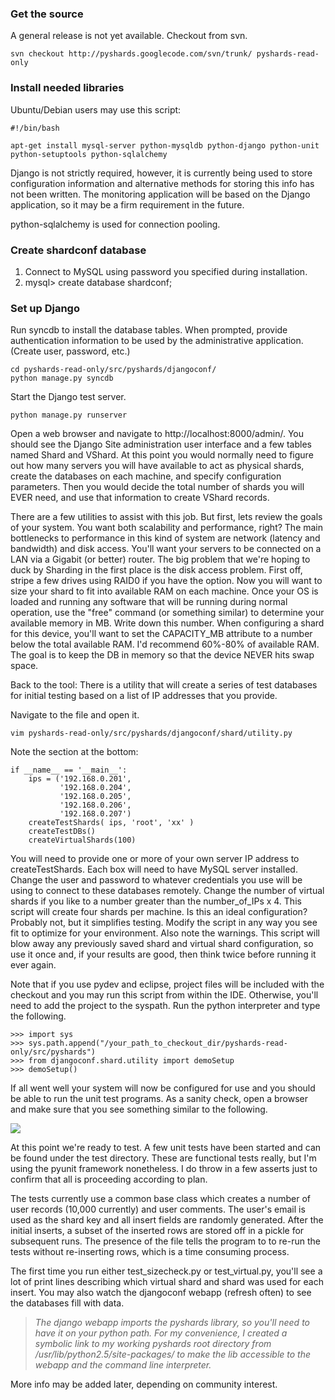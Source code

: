 ### Get the source ###

A general release is not yet available.  Checkout from svn.

```
svn checkout http://pyshards.googlecode.com/svn/trunk/ pyshards-read-only
```

### Install needed libraries ###

Ubuntu/Debian users may use this script:

```
#!/bin/bash

apt-get install mysql-server python-mysqldb python-django python-unit python-setuptools python-sqlalchemy
```

Django is not strictly required, however, it is currently being used to store configuration information and alternative methods for storing this info has not been written.  The monitoring application will be based on the Django application, so it may be a firm requirement in the future.

python-sqlalchemy is used for connection pooling.

### Create shardconf database ###

  1. Connect to MySQL using password you specified during installation.
  1. mysql> create database shardconf;

### Set up Django ###

Run syncdb to install the database tables.  When prompted, provide
authentication information to be used by the administrative application. (Create user,
password, etc.)

```
cd pyshards-read-only/src/pyshards/djangoconf/
python manage.py syncdb
```

Start the Django test server.

```
python manage.py runserver
```


Open a web browser and navigate to http://localhost:8000/admin/.  You should see the Django Site administration user interface and a few tables named Shard and VShard.  At this point you would normally need to figure out how many servers you will have available to act as physical shards, create the databases on each machine, and specify configuration parameters.  Then you would decide the total number of shards you will EVER need, and use that information to create VShard records.

There are a few utilities to assist with this job.  But first, lets review the goals of your system.  You want both scalability and performance, right? The main bottlenecks to performance in this kind of system are network (latency and bandwidth) and disk access.  You'll want your servers to be connected on a LAN via a Gigabit (or better) router.  The big problem that we're hoping to duck by Sharding in the first place is the disk access problem. First off, stripe a few drives using RAID0 if you have the option. Now you will want to size your shard to fit into available RAM on each machine.  Once your OS is loaded and running any software that will be running during normal operation, use the "free" command (or something similar) to determine your available memory in MB.  Write down this number.  When configuring a shard for this device, you'll want to set the CAPACITY\_MB attribute to a number below the total available RAM.  I'd recommend 60%-80% of available RAM.  The goal is to keep the DB in memory so that the device NEVER hits swap space.

Back to the tool: There is a utility that will create a series of test databases for initial testing based on a list of IP addresses that you provide.

Navigate to the file and open it.

```
vim pyshards-read-only/src/pyshards/djangoconf/shard/utility.py
```

Note the section at the bottom:

```
if __name__ == '__main__': 
    ips = ('192.168.0.201', 
           '192.168.0.204', 
           '192.168.0.205', 
           '192.168.0.206', 
           '192.168.0.207') 
    createTestShards( ips, 'root', 'xx' )       
    createTestDBs() 
    createVirtualShards(100) 
```

You will need to provide one or more of your own server IP address to createTestShards.  Each box will need to have MySQL server installed.  Change the user and password to whatever credentials you use will be using to connect to these databases remotely.  Change the number of virtual shards if you like to a number greater than the number\_of\_IPs x 4. This script will create four shards per machine.  Is this an ideal configuration?  Probably not, but it simplifies testing.  Modify the script in any way you see fit to optimize for your environment.  Also note the warnings.  This script will blow away any previously saved shard and virtual shard configuration, so use it once and, if your results are good, then think twice before running it ever again.

Note that if you use pydev and eclipse, project files will be included with the checkout and you may run this script from within the IDE.  Otherwise, you'll need to add the project to the syspath.  Run the python interpreter and type the following.

```
>>> import sys
>>> sys.path.append("/your_path_to_checkout_dir/pyshards-read-only/src/pyshards")
>>> from djangoconf.shard.utility import demoSetup
>>> demoSetup()
```

If all went well your system will now be configured for use and you should be able to run the unit test programs.  As a sanity check, open a browser and make sure that you see something similar to the following.

[![](http://farm3.static.flickr.com/2378/2534377509_d4f60d9c4c_o.png)](http://www.flickr.com/photos/27165790@N06/2534377509/)


At this point we're ready to test.  A few unit tests have been started and can be found under the test directory.  These are functional tests really, but I'm using the pyunit framework nonetheless.  I do throw in a few asserts just to confirm that all is proceeding according to plan.

The tests currently use a common base class which creates a number of user records (10,000 currently) and user comments.  The user's email is used as the shard key and all insert fields are randomly generated.  After the initial inserts, a subset of the inserted rows are stored off in a pickle for subsequent runs.  The presence of the file tells the program to to re-run the tests without re-inserting rows, which is a time consuming process.

The first time you run either test\_sizecheck.py or test\_virtual.py, you'll see a lot of print lines describing which virtual shard and shard was used for each insert.  You may also watch the djangoconf webapp (refresh often) to see the databases fill with data.


> _The django webapp imports the pyshards library, so you'll need to have it on your python   path.  For my convenience, I created a symbolic link to my working pyshards root directory from /usr/lib/python2.5/site-packages/ to make the lib accessible to the webapp and the command line interpreter._




More info may be added later, depending on community interest.